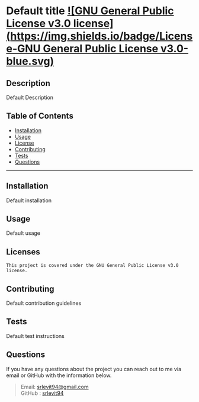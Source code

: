 # Default title  [![GNU General Public License v3.0 license](https://img.shields.io/badge/License-GNU General Public License v3.0-blue.svg)](https://www.gnu.org/licenses/gpl-3.0)
  ## Description
  Default Description
  ## Table of Contents
  * [Installation](#Installation)
  * [Usage](#Usage)
  * [License](#license)
  * [Contributing](#Contributing)
  * [Tests](#Tests)
  * [Questions](#Questions)
  ***
  ## Installation
  Default installation
  ## Usage
  Default usage
  ## Licenses
    This project is covered under the GNU General Public License v3.0 license.
  ## Contributing
  Default contribution guidelines
  ## Tests
  Default test instructions
  
  ## Questions
  If you have any questions about the project you can reach out to me via email or GitHub with the information below. 
  >Email: srlevit94@gmail.com  
  >GitHub : [srlevit94](https://github.com/srlevit94)

